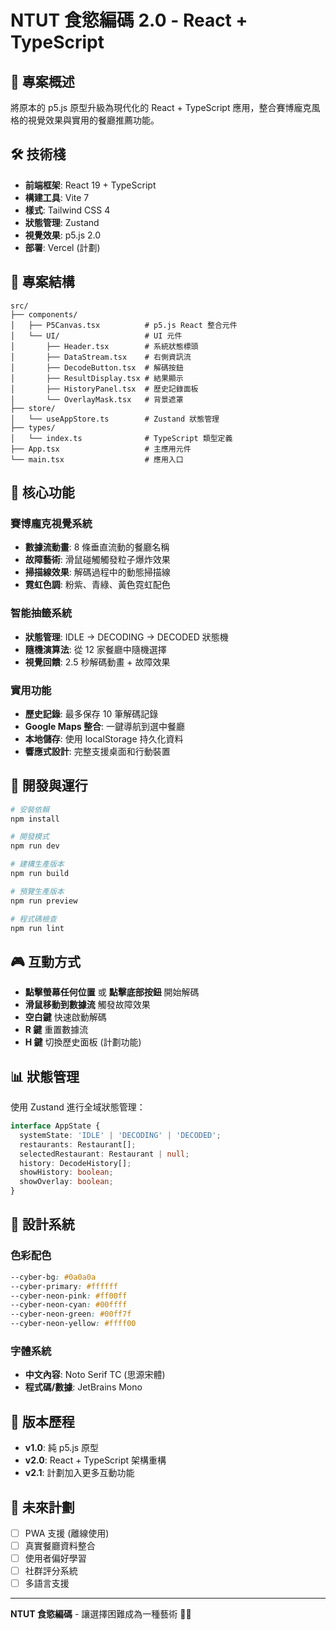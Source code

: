 # NTUT 食慾編碼 2.0 - React + TypeScript

## 🎯 專案概述

將原本的 p5.js 原型升級為現代化的 React + TypeScript 應用，整合賽博龐克風格的視覺效果與實用的餐廳推薦功能。

## 🛠️ 技術棧

- **前端框架**: React 19 + TypeScript
- **構建工具**: Vite 7
- **樣式**: Tailwind CSS 4
- **狀態管理**: Zustand
- **視覺效果**: p5.js 2.0
- **部署**: Vercel (計劃)

## 📁 專案結構

```
src/
├── components/
│   ├── P5Canvas.tsx          # p5.js React 整合元件
│   └── UI/                   # UI 元件
│       ├── Header.tsx        # 系統狀態標頭
│       ├── DataStream.tsx    # 右側資訊流
│       ├── DecodeButton.tsx  # 解碼按鈕
│       ├── ResultDisplay.tsx # 結果顯示
│       ├── HistoryPanel.tsx  # 歷史記錄面板
│       └── OverlayMask.tsx   # 背景遮罩
├── store/
│   └── useAppStore.ts        # Zustand 狀態管理
├── types/
│   └── index.ts              # TypeScript 類型定義
├── App.tsx                   # 主應用元件
└── main.tsx                  # 應用入口
```

## 🎨 核心功能

### 賽博龐克視覺系統
- **數據流動畫**: 8 條垂直流動的餐廳名稱
- **故障藝術**: 滑鼠碰觸觸發粒子爆炸效果
- **掃描線效果**: 解碼過程中的動態掃描線
- **霓虹色調**: 粉紫、青綠、黃色霓虹配色

### 智能抽籤系統
- **狀態管理**: IDLE → DECODING → DECODED 狀態機
- **隨機演算法**: 從 12 家餐廳中隨機選擇
- **視覺回饋**: 2.5 秒解碼動畫 + 故障效果

### 實用功能
- **歷史記錄**: 最多保存 10 筆解碼記錄
- **Google Maps 整合**: 一鍵導航到選中餐廳
- **本地儲存**: 使用 localStorage 持久化資料
- **響應式設計**: 完整支援桌面和行動裝置

## 🚀 開發與運行

```bash
# 安裝依賴
npm install

# 開發模式
npm run dev

# 建構生產版本
npm run build

# 預覽生產版本
npm run preview

# 程式碼檢查
npm run lint
```

## 🎮 互動方式

- **點擊螢幕任何位置** 或 **點擊底部按鈕** 開始解碼
- **滑鼠移動到數據流** 觸發故障效果
- **空白鍵** 快速啟動解碼
- **R 鍵** 重置數據流
- **H 鍵** 切換歷史面板 (計劃功能)

## 📊 狀態管理

使用 Zustand 進行全域狀態管理：

```typescript
interface AppState {
  systemState: 'IDLE' | 'DECODING' | 'DECODED';
  restaurants: Restaurant[];
  selectedRestaurant: Restaurant | null;
  history: DecodeHistory[];
  showHistory: boolean;
  showOverlay: boolean;
}
```

## 🎨 設計系統

### 色彩配色
```css
--cyber-bg: #0a0a0a
--cyber-primary: #ffffff  
--cyber-neon-pink: #ff00ff
--cyber-neon-cyan: #00ffff
--cyber-neon-green: #00ff7f
--cyber-neon-yellow: #ffff00
```

### 字體系統
- **中文內容**: Noto Serif TC (思源宋體)
- **程式碼/數據**: JetBrains Mono

## 🔄 版本歷程

- **v1.0**: 純 p5.js 原型
- **v2.0**: React + TypeScript 架構重構
- **v2.1**: 計劃加入更多互動功能

## 📱 未來計劃

- [ ] PWA 支援 (離線使用)
- [ ] 真實餐廳資料整合
- [ ] 使用者偏好學習
- [ ] 社群評分系統
- [ ] 多語言支援

---

**NTUT 食慾編碼** - 讓選擇困難成為一種藝術 🎨✨